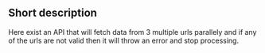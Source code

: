 ## Short description
Here exist an API that will fetch data from 3 multiple urls parallely and if any of the urls are not valid then it will throw an error and stop processing.